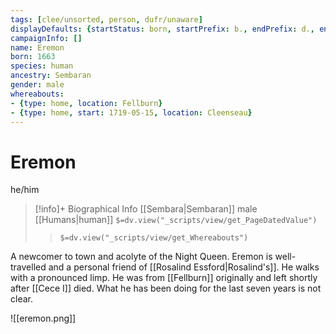 ```yaml
---
tags: [clee/unsorted, person, dufr/unaware]
displayDefaults: {startStatus: born, startPrefix: b., endPrefix: d., endStatus: died}
campaignInfo: []
name: Eremon
born: 1663
species: human
ancestry: Sembaran
gender: male
whereabouts:
- {type: home, location: Fellburn}
- {type: home, start: 1719-05-15, location: Cleenseau}
---
```

# Eremon
he/him
>[!info]+ Biographical Info
> [[Sembara|Sembaran]] male [[Humans|human]]
> `$=dv.view("_scripts/view/get_PageDatedValue")`
>> `$=dv.view("_scripts/view/get_Whereabouts")`

A newcomer to town and acolyte of the Night Queen. Eremon is well-travelled and a personal friend of [[Rosalind Essford|Rosalind's]]. He walks with a pronounced limp.  He was from [[Fellburn]] originally and left shortly after [[Cece I]] died. What he has been doing for the last seven years is not clear.

![[eremon.png]]